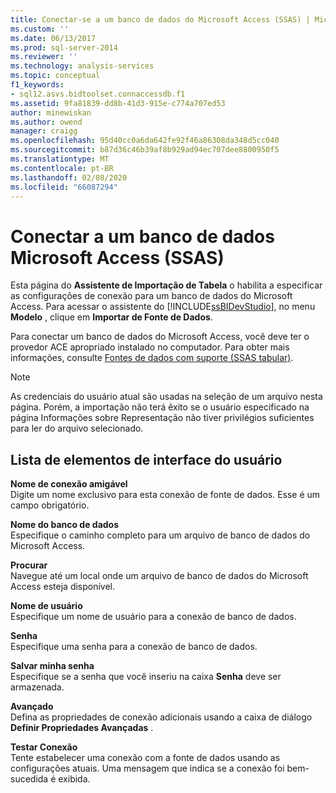```yaml
---
title: Conectar-se a um banco de dados do Microsoft Access (SSAS) | Microsoft Docs
ms.custom: ''
ms.date: 06/13/2017
ms.prod: sql-server-2014
ms.reviewer: ''
ms.technology: analysis-services
ms.topic: conceptual
f1_keywords:
- sql12.asvs.bidtoolset.connaccessdb.f1
ms.assetid: 9fa81839-dd8b-41d3-915e-c774a707ed53
author: minewiskan
ms.author: owend
manager: craigg
ms.openlocfilehash: 95d40cc0a6da642fe92f46a86308da348d5cc040
ms.sourcegitcommit: b87d36c46b39af8b929ad94ec707dee8800950f5
ms.translationtype: MT
ms.contentlocale: pt-BR
ms.lasthandoff: 02/08/2020
ms.locfileid: "66087294"
---
```

# <a name="connect-to-a-microsoft-access-database-ssas"></a>Conectar a um banco de dados Microsoft Access (SSAS)
  Esta página do **Assistente de Importação de Tabela** o habilita a especificar as configurações de conexão para um banco de dados do Microsoft Access. Para acessar o assistente do [!INCLUDE[ssBIDevStudio](../includes/ssbidevstudio-md.md)], no menu **Modelo** , clique em **Importar de Fonte de Dados**.  
  
 Para conectar um banco de dados do Microsoft Access, você deve ter o provedor ACE apropriado instalado no computador. Para obter mais informações, consulte [Fontes de dados com suporte &#40;SSAS tabular&#41;](tabular-models/data-sources-supported-ssas-tabular.md).  
  
> [!NOTE]  
>  As credenciais do usuário atual são usadas na seleção de um arquivo nesta página. Porém, a importação não terá êxito se o usuário especificado na página Informações sobre Representação não tiver privilégios suficientes para ler do arquivo selecionado.  
  
## <a name="uielement-list"></a>Lista de elementos de interface do usuário  
 **Nome de conexão amigável**  
 Digite um nome exclusivo para esta conexão de fonte de dados. Esse é um campo obrigatório.  
  
 **Nome do banco de dados**  
 Especifique o caminho completo para um arquivo de banco de dados do Microsoft Access.  
  
 **Procurar**  
 Navegue até um local onde um arquivo de banco de dados do Microsoft Access esteja disponível.  
  
 **Nome de usuário**  
 Especifique um nome de usuário para a conexão de banco de dados.  
  
 **Senha**  
 Especifique uma senha para a conexão de banco de dados.  
  
 **Salvar minha senha**  
 Especifique se a senha que você inseriu na caixa **Senha** deve ser armazenada.  
  
 **Avançado**  
 Defina as propriedades de conexão adicionais usando a caixa de diálogo **Definir Propriedades Avançadas** .  
  
 **Testar Conexão**  
 Tente estabelecer uma conexão com a fonte de dados usando as configurações atuais. Uma mensagem que indica se a conexão foi bem-sucedida é exibida.  
  
  
